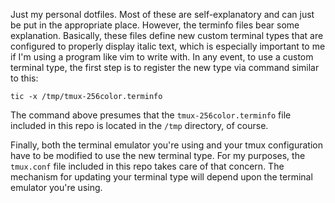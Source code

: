 Just my personal dotfiles. Most of these are self-explanatory and can just be put in the appropriate place. However, the terminfo files bear some explanation. Basically, these files define new custom terminal types that are configured to properly display italic text, which is especially important to me if I'm using a program like vim to write with. In any event, to use a custom terminal type, the first step is to register the new type via command similar to this:

`tic -x /tmp/tmux-256color.terminfo`

The command above presumes that the `tmux-256color.terminfo` file included in this repo is located in the `/tmp` directory, of course.

Finally, both the terminal emulator you're using and your tmux configuration have to be modified to use the new terminal type. For my purposes, the `tmux.conf` file included in this repo takes care of that concern. The mechanism for updating your terminal type will depend upon the terminal emulator you're using.

